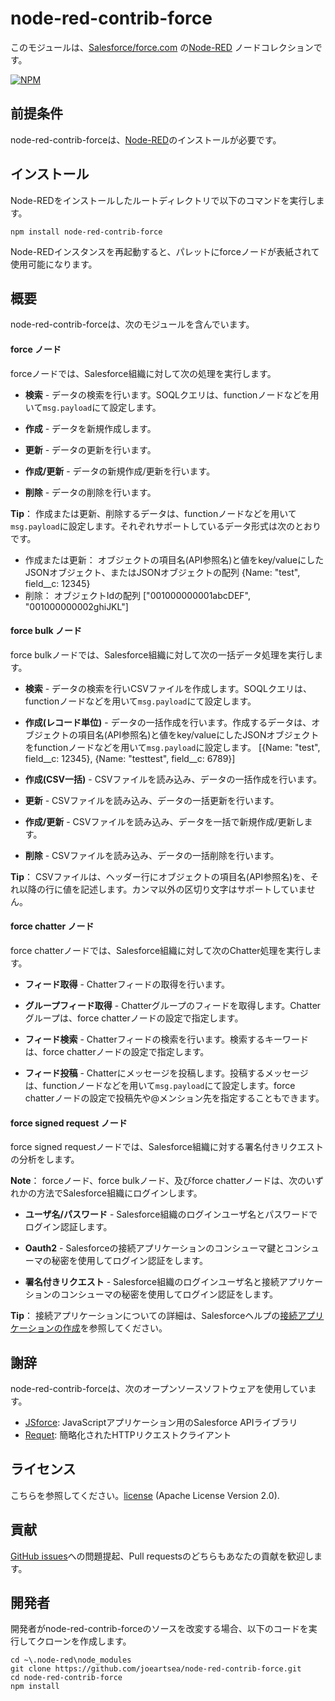 node-red-contrib-force
========================
このモジュールは、<a href="http://www.salesforce.com/" target="_new">Salesforce/force.com</a> の<a href="http://nodered.org" target="_new">Node-RED</a> ノードコレクションです。

[![NPM](https://nodei.co/npm/node-red-contrib-force.png?downloads=true)](https://nodei.co/npm/node-red-contrib-force/)

前提条件
-------

node-red-contrib-forceは、<a href="http://nodered.org" target="_new">Node-RED</a>のインストールが必要です。


インストール
-------

Node-REDをインストールしたルートディレクトリで以下のコマンドを実行します。

    npm install node-red-contrib-force

Node-REDインスタンスを再起動すると、パレットにforceノードが表紙されて使用可能になります。

概要
-------

node-red-contrib-forceは、次のモジュールを含んでいます。

#### force ノード

forceノードでは、Salesforce組織に対して次の処理を実行します。

- **検索** - データの検索を行います。SOQLクエリは、functionノードなどを用いて`msg.payload`にて設定します。

- **作成** - データを新規作成します。

- **更新** - データの更新を行います。

- **作成/更新** - データの新規作成/更新を行います。

- **削除** - データの削除を行います。

**Tip**： 作成または更新、削除するデータは、functionノードなどを用いて`msg.payload`に設定します。それぞれサポートしているデータ形式は次のとおりです。
- 作成または更新： オブジェクトの項目名(API参照名)と値をkey/valueにしたJSONオブジェクト、またはJSONオブジェクトの配列
      {Name: "test", field__c: 12345}
- 削除： オブジェクトIdの配列
      ["001000000001abcDEF", "001000000002ghiJKL"]

#### force bulk ノード

force bulkノードでは、Salesforce組織に対して次の一括データ処理を実行します。

- **検索** - データの検索を行いCSVファイルを作成します。SOQLクエリは、functionノードなどを用いて`msg.payload`にて設定します。

- **作成(レコード単位)** - データの一括作成を行います。作成するデータは、オブジェクトの項目名(API参照名)と値をkey/valueにしたJSONオブジェクトをfunctionノードなどを用いて`msg.payload`に設定します。
      [{Name: "test", field__c: 12345}, {Name: "testtest", field__c: 6789}]

- **作成(CSV一括)** - CSVファイルを読み込み、データの一括作成を行います。

- **更新** - CSVファイルを読み込み、データの一括更新を行います。

- **作成/更新** - CSVファイルを読み込み、データを一括で新規作成/更新します。

- **削除** - CSVファイルを読み込み、データの一括削除を行います。

**Tip**： CSVファイルは、ヘッダー行にオブジェクトの項目名(API参照名)を、それ以降の行に値を記述します。カンマ以外の区切り文字はサポートしていません。

#### force chatter ノード

force chatterノードでは、Salesforce組織に対して次のChatter処理を実行します。

- **フィード取得** - Chatterフィードの取得を行います。

- **グループフィード取得** - Chatterグループのフィードを取得します。Chatterグループは、force chatterノードの設定で指定します。

- **フィード検索** - Chatterフィードの検索を行います。検索するキーワードは、force chatterノードの設定で指定します。

- **フィード投稿** - Chatterにメッセージを投稿します。投稿するメッセージは、functionノードなどを用いて`msg.payload`にて設定します。force chatterノードの設定で投稿先や@メンション先を指定することもできます。

#### force signed request ノード

force signed requestノードでは、Salesforce組織に対する署名付きリクエストの分析をします。

**Note**： forceノード、force bulkノード、及びforce chatterノードは、次のいずれかの方法でSalesforce組織にログインします。

- **ユーザ名/パスワード** - Salesforce組織のログインユーザ名とパスワードでログイン認証します。

- **Oauth2** - Salesforceの接続アプリケーションのコンシューマ鍵とコンシューマの秘密を使用してログイン認証をします。

- **署名付きリクエスト** - Salesforce組織のログインユーザ名と接続アプリケーションのコンシューマの秘密を使用してログイン認証をします。

**Tip**： 接続アプリケーションについての詳細は、Salesforceヘルプの[接続アプリケーションの作成](https://help.salesforce.com/articleView?id=connected_app_create.htm&type=5)を参照してください。

謝辞
-------

node-red-contrib-forceは、次のオープンソースソフトウェアを使用しています。

- [JSforce](https://github.com/jsforce/jsforce): JavaScriptアプリケーション用のSalesforce APIライブラリ
- [Requet](https://github.com/request/request): 簡略化されたHTTPリクエストクライアント


ライセンス
-------

こちらを参照してください。[license](https://github.com/joeartsea/node-red-contrib-force/blob/master/LICENSE) (Apache License Version 2.0).


貢献
-------

[GitHub issues](https://github.com/joeartsea/node-red-contrib-force/issues)への問題提起、Pull requestsのどちらもあなたの貢献を歓迎します。


開発者
-------

開発者がnode-red-contrib-forceのソースを改変する場合、以下のコードを実行してクローンを作成します。

```
cd ~\.node-red\node_modules
git clone https://github.com/joeartsea/node-red-contrib-force.git
cd node-red-contrib-force
npm install
```
